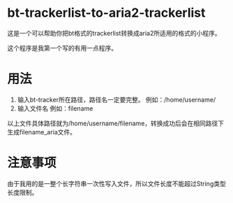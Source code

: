 # bt-trackerlist-to-aria2-trackerlist
这是一个可以帮助你把bt格式的trackerlist转换成aria2所适用的格式的小程序。

这个程序是我第一个写的有用一点程序。
# 用法
1. 输入bt-tracker所在路径，路径名一定要完整。
例如：/home/username/
2. 输入文件名
例如：filename

以上文件具体路径就为/home/username/filename，转换成功后会在相同路径下生成filename_aria文件。

# 注意事项
由于我用的是一整个长字符串一次性写入文件，所以文件长度不能超过String类型长度限制。
